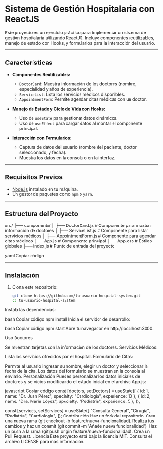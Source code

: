 # Sistema de Gestión Hospitalaria con ReactJS

Este proyecto es un ejercicio práctico para implementar un sistema de gestión hospitalaria utilizando ReactJS. Incluye componentes reutilizables, manejo de estado con Hooks, y formularios para la interacción del usuario.

---

## **Características**

- **Componentes Reutilizables:** 
  - `DoctorCard`: Muestra información de los doctores (nombre, especialidad y años de experiencia).
  - `ServiceList`: Lista los servicios médicos disponibles.
  - `AppointmentForm`: Permite agendar citas médicas con un doctor.

- **Manejo de Estado y Ciclo de Vida con Hooks:**
  - Uso de `useState` para gestionar datos dinámicos.
  - Uso de `useEffect` para cargar datos al montar el componente principal.

- **Interacción con Formularios:**
  - Captura de datos del usuario (nombre del paciente, doctor seleccionado, y fecha).
  - Muestra los datos en la consola o en la interfaz.

---

## **Requisitos Previos**

- [Node.js](https://nodejs.org/) instalado en tu máquina.
- Un gestor de paquetes como `npm` o `yarn`.

---

## **Estructura del Proyecto**

src/ ├── components/ │ ├── DoctorCard.js # Componente para mostrar información de doctores │ ├── ServiceList.js # Componente para listar servicios médicos │ ├── AppointmentForm.js # Componente para agendar citas médicas ├── App.js # Componente principal ├── App.css # Estilos globales ├── index.js # Punto de entrada del proyecto

yaml
Copiar código

---

## **Instalación**

1. Clona este repositorio:
   ```bash
   git clone https://github.com/tu-usuario-hospital-system.git
   cd tu-usuario-hospital-system
Instala las dependencias:

bash
Copiar código
npm install
Inicia el servidor de desarrollo:

bash
Copiar código
npm start
Abre tu navegador en http://localhost:3000.

Uso
Doctores:

Se muestran tarjetas con la información de los doctores.
Servicios Médicos:

Lista los servicios ofrecidos por el hospital.
Formulario de Citas:

Permite al usuario ingresar su nombre, elegir un doctor y seleccionar la fecha de la cita.
Los datos del formulario se muestran en la consola al enviarlo.
Personalización
Puedes personalizar los datos iniciales de doctores y servicios modificando el estado inicial en el archivo App.js:

javascript
Copiar código
const [doctors, setDoctors] = useState([
  { id: 1, name: "Dr. Juan Pérez", specialty: "Cardiología", experience: 10 },
  { id: 2, name: "Dra. María López", specialty: "Pediatría", experience: 5 },
]);

const [services, setServices] = useState([
  "Consulta General",
  "Cirugía",
  "Pediatría",
  "Cardiología",
]);
Contribución
Haz un fork del repositorio.
Crea una nueva rama (git checkout -b feature/nueva-funcionalidad).
Realiza tus cambios y haz un commit (git commit -m 'Añade nueva funcionalidad').
Haz un push a la rama (git push origin feature/nueva-funcionalidad).
Crea un Pull Request.
Licencia
Este proyecto está bajo la licencia MIT. Consulta el archivo LICENSE para más información.
